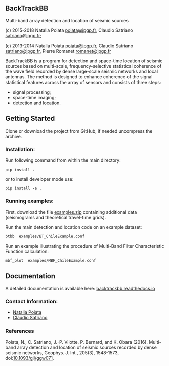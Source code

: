 ## BackTrackBB
Multi-band array detection and location of seismic sources

(c) 2015-2018  Natalia Poiata <poiata@ipgp.fr>, Claudio Satriano <satriano@ipgp.fr>;

(c) 2013-2014  Natalia Poiata <poiata@ipgp.fr>, Claudio Satriano <satriano@ipgp.fr>, Pierre Romanet <romanet@ipgp.fr>

BackTrackBB is a program for detection and space-time location of seismic sources
based on multi-scale, frequency-selective statistical coherence of the wave field
recorded by dense large-scale seismic networks and local antennas.
The method is designed to enhance coherence of the signal statistical features
across the array of sensors and consists of three steps:
  * signal processing;
  * space-time imaging;
  * detection and location.



## Getting Started

Clone or download the project from GitHub, if needed uncompress the archive.

### Installation:

Run following command from within the main directory:

    pip install .

or to install developer mode use:

    pip install -e .


### Running examples:
First, download the file [examples.zip](https://www.dropbox.com/s/emlz4lbd6dpu9a9/examples.zip?dl=1) containing additional data (seismograms and theoretical travel-time grids).


Run the main detection and location code on an example dataset:

    btbb  examples/BT_ChileExample.conf

Run an example illustrating the procedure of Multi-Band Filter Characteristic Function calculation:

    mbf_plot  examples/MBF_ChileExample.conf


## Documentation

A detailed documentation is available here: [backtrackbb.readthedocs.io](http://backtrackbb.readthedocs.io/en/latest/)


### Contact Information:
  * [Natalia Poiata](mailto:poiata@ipgp.fr)
  * [Claudio Satriano](mailto:satriano@ipgp.fr)


### References
Poiata, N., C. Satriano, J.-P. Vilotte, P. Bernard, and K. Obara (2016). Multi-band array detection and location of seismic sources recorded by dense seismic networks, Geophys. J. Int., 205(3), 1548-1573, doi:[10.1093/gji/ggw071](https://doi.org/10.1093/gji/ggw071).

